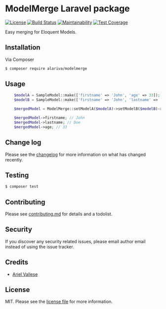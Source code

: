 # ModelMerge Laravel package

[![License](https://img.shields.io/github/license/alariva/laravel-modelmerge.svg?style=flat-square)](https://github.com/alariva/laravel-modelmerge)
[![Build Status](https://travis-ci.org/alariva/laravel-modelmerge.svg?branch=master)](https://travis-ci.org/alariva/laravel-modelmerge)
[![Maintainability](https://api.codeclimate.com/v1/badges/f8829aab2f787e403d3e/maintainability)](https://codeclimate.com/github/alariva/laravel-modelmerge/maintainability)
[![Test Coverage](https://api.codeclimate.com/v1/badges/f8829aab2f787e403d3e/test_coverage)](https://codeclimate.com/github/alariva/laravel-modelmerge/test_coverage)

Easy merging for Eloquent Models.

## Installation

Via Composer

``` bash
$ composer require alariva/modelmerge
```

## Usage

```php
    $modelA = SampleModel::make(['firstname' => 'John', 'age' => 33]);
    $modelB = SampleModel::make(['firstname' => 'John', 'lastname' => 'Doe']);

    $mergedModel = ModelMerge::setModelA($modelA)->setModelB($modelB)->merge();

    $mergedModel->firstname; // John
    $mergedModel->lastname; // Doe
    $mergedModel->age; // 33
```

## Change log

Please see the [changelog](changelog.md) for more information on what has changed recently.

## Testing

``` bash
$ composer test
```

## Contributing

Please see [contributing.md](contributing.md) for details and a todolist.

## Security

If you discover any security related issues, please email author email instead of using the issue tracker.

## Credits

- [Ariel Vallese](https://alariva.com)

## License

MIT. Please see the [license file](license.md) for more information.
